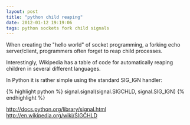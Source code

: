 ```yaml
---
layout: post
title: "python child reaping"
date: 2012-01-12 19:19:06
tags: python sockets fork child signals
---
```


</p>
When creating the "hello world" of socket programming, a forking echo server/client, programmers often forget to reap child processes. 
</p>
<p>
Interestingly, Wikipedia has a table of code for automatically reaping children in several different languages.
</p>

<p>
In Python it is rather simple using the standard SIG_IGN handler:
</p>

{% highlight python %}
signal.signal(signal.SIGCHLD, signal.SIG_IGN)
{% endhighlight %}

<p>
<a href="http://docs.python.org/library/signal.html">http://docs.python.org/library/signal.html</a>
<br />
<a href="http://en.wikipedia.org/wiki/SIGCHLD">http://en.wikipedia.org/wiki/SIGCHLD</a>

</p><p>
